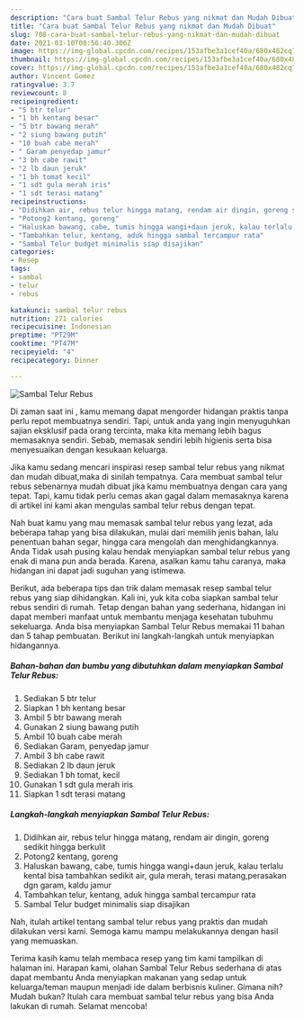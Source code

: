```yaml
---
description: "Cara buat Sambal Telur Rebus yang nikmat dan Mudah Dibuat"
title: "Cara buat Sambal Telur Rebus yang nikmat dan Mudah Dibuat"
slug: 708-cara-buat-sambal-telur-rebus-yang-nikmat-dan-mudah-dibuat
date: 2021-03-10T08:56:40.306Z
image: https://img-global.cpcdn.com/recipes/153afbe3a1cef40a/680x482cq70/sambal-telur-rebus-foto-resep-utama.jpg
thumbnail: https://img-global.cpcdn.com/recipes/153afbe3a1cef40a/680x482cq70/sambal-telur-rebus-foto-resep-utama.jpg
cover: https://img-global.cpcdn.com/recipes/153afbe3a1cef40a/680x482cq70/sambal-telur-rebus-foto-resep-utama.jpg
author: Vincent Gomez
ratingvalue: 3.7
reviewcount: 8
recipeingredient:
- "5 btr telur"
- "1 bh kentang besar"
- "5 btr bawang merah"
- "2 siung bawang putih"
- "10 buah cabe merah"
- " Garam penyedap jamur"
- "3 bh cabe rawit"
- "2 lb daun jeruk"
- "1 bh tomat kecil"
- "1 sdt gula merah iris"
- "1 sdt terasi matang"
recipeinstructions:
- "Didihkan air, rebus telur hingga matang, rendam air dingin, goreng sedikit hingga berkulit"
- "Potong2 kentang, goreng"
- "Haluskan bawang, cabe, tumis hingga wangi+daun jeruk, kalau terlalu kental bisa tambahkan sedikit air, gula merah, terasi matang,perasakan dgn garam, kaldu jamur"
- "Tambahkan telur, kentang, aduk hingga sambal tercampur rata"
- "Sambal Telur budget minimalis siap disajikan"
categories:
- Resep
tags:
- sambal
- telur
- rebus

katakunci: sambal telur rebus 
nutrition: 271 calories
recipecuisine: Indonesian
preptime: "PT29M"
cooktime: "PT47M"
recipeyield: "4"
recipecategory: Dinner

---
```



![Sambal Telur Rebus](https://img-global.cpcdn.com/recipes/153afbe3a1cef40a/680x482cq70/sambal-telur-rebus-foto-resep-utama.jpg)

Di zaman  saat ini , kamu memang dapat mengorder hidangan praktis tanpa perlu repot membuatnya sendiri. Tapi, untuk anda yang ingin menyuguhkan sajian eksklusif pada orang tercinta, maka kita memang lebih bagus memasaknya sendiri. Sebab, memasak sendiri lebih higienis serta bisa menyesuaikan dengan kesukaan keluarga.

Jika kamu sedang mencari inspirasi resep sambal telur rebus yang nikmat dan mudah dibuat,maka di sinilah tempatnya. Cara membuat sambal telur rebus  sebenarnya mudah dibuat jika kamu membuatnya dengan cara yang tepat. Tapi, kamu tidak perlu cemas akan gagal dalam memasaknya 
karena di artikel ini kami akan mengulas sambal telur rebus dengan tepat.  



Nah buat kamu yang mau memasak sambal telur rebus yang lezat, ada beberapa tahap yang bisa dilakukan, mulai dari memilih jenis bahan, lalu penentuan bahan segar, hingga cara mengolah dan menghidangkannya. Anda Tidak usah pusing kalau hendak menyiapkan sambal telur rebus yang enak di mana pun anda berada. Karena, asalkan kamu  tahu caranya, maka hidangan ini dapat jadi suguhan yang istimewa.

Berikut, ada beberapa tips dan trik dalam memasak resep sambal telur rebus yang siap dihidangkan. Kali ini, yuk kita coba siapkan sambal telur rebus sendiri di rumah. Tetap dengan bahan yang sederhana, hidangan ini dapat memberi manfaat untuk membantu menjaga kesehatan tubuhmu sekeluarga. Anda bisa menyiapkan Sambal Telur Rebus memakai 11 bahan dan 5 tahap pembuatan. Berikut ini langkah-langkah untuk menyiapkan hidangannya.

<!--inarticleads1-->

##### Bahan-bahan dan bumbu yang dibutuhkan dalam menyiapkan Sambal Telur Rebus:

1. Sediakan 5 btr telur
1. Siapkan 1 bh kentang besar
1. Ambil 5 btr bawang merah
1. Gunakan 2 siung bawang putih
1. Ambil 10 buah cabe merah
1. Sediakan  Garam, penyedap jamur
1. Ambil 3 bh cabe rawit
1. Sediakan 2 lb daun jeruk
1. Sediakan 1 bh tomat, kecil
1. Gunakan 1 sdt gula merah iris
1. Siapkan 1 sdt terasi matang




<!--inarticleads2-->

##### Langkah-langkah menyiapkan Sambal Telur Rebus:

1. Didihkan air, rebus telur hingga matang, rendam air dingin, goreng sedikit hingga berkulit
1. Potong2 kentang, goreng
1. Haluskan bawang, cabe, tumis hingga wangi+daun jeruk, kalau terlalu kental bisa tambahkan sedikit air, gula merah, terasi matang,perasakan dgn garam, kaldu jamur
1. Tambahkan telur, kentang, aduk hingga sambal tercampur rata
1. Sambal Telur budget minimalis siap disajikan




Nah, itulah artikel tentang  sambal telur rebus  yang praktis dan mudah dilakukan versi kami. Semoga kamu mampu melakukannya dengan hasil yang memuaskan. 

Terima kasih kamu telah membaca resep yang tim kami tampilkan di halaman ini. Harapan kami, olahan  Sambal Telur Rebus sederhana di atas dapat membantu Anda menyiapkan makanan yang sedap untuk keluarga/teman maupun menjadi ide dalam berbisnis kuliner. Gimana nih? Mudah bukan? Itulah cara membuat sambal telur rebus yang bisa Anda lakukan di rumah. Selamat mencoba!

